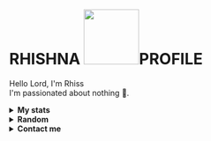 # RHISHNA <img src="https://media.tenor.com/images/9e294084b51c743b04ec4c8061523adb/tenor.gif" width="100">PROFILE  

Hello Lord, I'm Rhiss
<br>
I'm passionated about nothing 🗿.
<br>

<!-- Stats -->
<details><summary><b>My stats</b></summary><br>

![](https://komarev.com/ghpvc/?username=Rhishnaa&color=000000)  
<img alt = "GitHub Stats" src="https://github-readme-stats.vercel.app/api?username=Rhishnaa&show_icons=true&hide=issues&icon_color=C9D1D9&hide_border=false&title_color=C9D1D9&text_color=8B948D&bg_color=0D1117&theme=dark">
[![GitHub Streak](http://github-readme-streak-stats.herokuapp.com?user=Rhishnaa&theme=dark)](https://git.io/streak-stats)  
</details>

<!-- github -->
<details><summary><b>Random</b></summary><br>
  
- [Ka Rhis](https://Rhishnaa.github.io)  
</details>


<!-- Contact me -->
<details><summary><b>Contact me</b></summary><br>
  
  <a href="https://Rhishnaa/" target="_blank"><img src="https://media.giphy.com/media/pZ6TRmWbZ1xwbDkhWB/giphy.gif" width="440"></a><br>  
  <div align="left">
       <a href="https://github.com/Rhishnaa/" target="_blank"><img src="https://shields.io/badge/Rhishnaa-111111.svg?&style=for-the-badge&logo=github"></a>  
       <a href="https://www.instagram.com/rhishna_/" target="_blank"><img src="https://shields.io/badge/Rhishnaa-111111.svg?&style=for-the-badge&logo=instagram"></a>  
       <a href="https://twitter.com/rhishna_nation/" target="_blank"><img src="https://shields.io/badge/Rhishnaa-111111.svg?&style=for-the-badge&logo=twitter"></a>  
       <a href="https://www.facebook.com/rhishna.tralala/" target="_blank"><img src="https://shields.io/badge/Rhishnaa-111111.svg?&style=for-the-badge&logo=facebook"></a>  
       <a href="https://www.soundcloud.com/rhishna-capital/" target="_blank"><img src="https://shields.io/badge/Rhishnaa-111111.svg?&style=for-the-badge&logo=soundcloud"></a>  
  </div>


</details>
